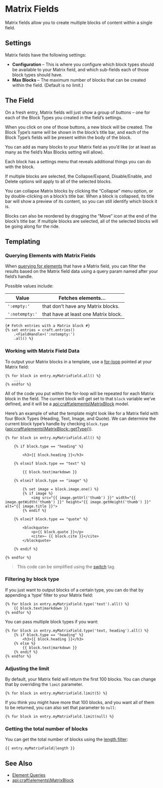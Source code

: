 # Matrix Fields

Matrix fields allow you to create multiple blocks of content within a single field.

## Settings

Matrix fields have the following settings:

* **Configuration** – This is where you configure which block types should be available to your Matrix field, and which sub-fields each of those block types should have.
* **Max Blocks** – The maximum number of blocks that can be created within the field. (Default is no limit.)

## The Field

On a fresh entry, Matrix fields will just show a group of buttons – one for each of the Block Types you created in the field’s settings.

When you click on one of those buttons, a new block will be created. The Block Type’s name will be shown in the block’s title bar, and each of the Block Type’s fields will be present within the body of the block.

You can add as many blocks to your Matrix field as you’d like (or at least as many as the field’s Max Blocks setting will allow).

Each block has a settings menu that reveals additional things you can do with the block.

If multiple blocks are selected, the Collapse/Expand, Disable/Enable, and Delete options will apply to all of the selected blocks.

You can collapse Matrix blocks by clicking the “Collapse” menu option, or by double-clicking on a block’s title bar. When a block is collapsed, its title bar will show a preview of its content, so you can still identify which block it is.

Blocks can also be reordered by dragging the “Move” icon at the end of the block’s title bar. If multiple blocks are selected, all of the selected blocks will be going along for the ride.

## Templating

### Querying Elements with Matrix Fields

When [querying for elements](dev/element-queries/README.md) that have a Matrix field, you can filter the results based on the Matrix field data using a query param named after your field’s handle.

Possible values include:

| Value          | Fetches elements…                    |
| -------------- | ------------------------------------ |
| `':empty:'`    | that don’t have any Matrix blocks.   |
| `':notempty:'` | that have at least one Matrix block. |


```twig
{# Fetch entries with a Matrix block #}
{% set entries = craft.entries()
    .<FieldHandle>(':notempty:')
    .all() %}
```

### Working with Matrix Field Data

To output your Matrix blocks in a template, use a [for-loop](https://twig.symfony.com/doc/tags/for.html) pointed at your Matrix field:

```twig
{% for block in entry.myMatrixField.all() %}
    ...
{% endfor %}
```

All of the code you put within the for-loop will be repeated for each Matrix block in the field. The current block will get set to that `block` variable we’ve defined, and it will be a <api:craft\elements\MatrixBlock> model.

Here’s an example of what the template might look like for a Matrix field with four Block Types (Heading, Text, Image, and Quote). We can determine the current block type’s handle by checking `block.type` (<api:craft\elements\MatrixBlock::getType()>).

```twig
{% for block in entry.myMatrixField.all() %}

    {% if block.type == "heading" %}

        <h3>{{ block.heading }}</h3>

    {% elseif block.type == "text" %}

        {{ block.text|markdown }}

    {% elseif block.type == "image" %}

        {% set image = block.image.one() %}
        {% if image %}
            <img src="{{ image.getUrl('thumb') }}" width="{{ image.getWidth('thumb') }}" height="{{ image.getHeight('thumb') }}" alt="{{ image.title }}">
        {% endif %}

    {% elseif block.type == "quote" %}

        <blockquote>
            <p>{{ block.quote }}</p>
            <cite>– {{ block.cite }}</cite>
        </blockquote>

    {% endif %}

{% endfor %}
```

> This code can be simplified using the [switch](dev/tags/switch.md) tag.

### Filtering by block type

If you just want to output blocks of a certain type, you can do that by appending a ‘type’ filter to your Matrix field:

```twig
{% for block in entry.myMatrixField.type('text').all() %}
    {{ block.text|markdown }}
{% endfor %}
```

You can pass multiple block types if you want:

```twig
{% for block in entry.myMatrixField.type('text, heading').all() %}
    {% if block.type == "heading" %}
        <h3>{{ block.heading }}</h3>
    {% else %}
        {{ block.text|markdown }}
    {% endif %}
{% endfor %}
```

### Adjusting the limit

By default, your Matrix field will return the first 100 blocks. You can change that by overriding the `limit` parameter.

```twig
{% for block in entry.myMatrixField.limit(5) %}
```

If you think you might have more that 100 blocks, and you want all of them to be returned, you can also set that parameter to `null`:

```twig
{% for block in entry.myMatrixField.limit(null) %}
```

### Getting the total number of blocks

You can get the total number of blocks using the [length filter](https://twig.symfony.com/doc/filters/length.html):

```twig
{{ entry.myMatrixField|length }}
```

## See Also

* [Element Queries](dev/element-queries/README.md)
* <api:craft\elements\MatrixBlock>